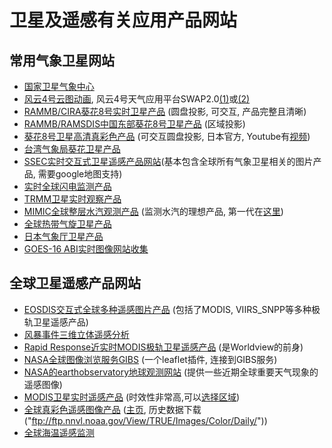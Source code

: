 # 卫星及遥感有关应用产品网站

## 常用气象卫星网站

* [国家卫星气象中心](http://nsmc.org.cn/NSMC/Home/Index.html)
* [风云4号云图动画](http://fy4.nsmc.org.cn/nsmc/cn/image/animation.html), 风云4号天气应用平台SWAP2.0[(1)](http://rsapp.nsmc.org.cn/geofy/)或[(2)](http://10.0.65.135/geofy/)
* [RAMMB/CIRA葵花8号实时卫星产品](http://rammb-slider.cira.colostate.edu/?sat=himawari&sec=full_disk&x=3800&y=5380&z=2&im=12&ts=1&st=0&et=0&speed=130&motion=loop&map=1&lat=0&p%5B0%5D=16&opacity%5B0%5D=1&hidden%5B0%5D=0&pause=0&slider=-1&hide_controls=0&mouse_draw=0&s=rammb-slider) (圆盘投影, 可交互, 产品完整且清晰)
* [RAMMB/RAMSDIS中国东部葵花8号卫星产品](http://rammb.cira.colostate.edu/ramsdis/online/himawari-8.asp#Eastern_China) (区域投影)
* [葵花8号卫星高清真彩色产品](http://himawari8.nict.go.jp/) (可交互圆盘投影, 日本官方, Youtube有[视频](https://www.youtube.com/channel/UCx9Wvt_RY7KvoDH59jAMPxA))
* [台湾气象局葵花卫星产品](https://www.cwb.gov.tw/V7e/observe/satellite/Sat_TrueEA.htm)
* [SSEC实时交互式卫星遥感产品网站](https://re.ssec.wisc.edu/)(基本包含全球所有气象卫星相关的图片产品, 需要google地图支持)
* [实时全球闪电监测产品](http://www.lightningmaps.org/)
* [TRMM卫星实时观察产品](https://trmm.gsfc.nasa.gov/)
* [MIMIC全球整层水汽观测产品](http://tropic.ssec.wisc.edu/real-time/mtpw2/) (监测水汽的理想产品, 第一代在[这里](http://tropic.ssec.wisc.edu/real-time/mimic-tpw/global/main.html))
* [全球热带气旋卫星产品](http://tropic.ssec.wisc.edu/)
* [日本气象厅卫星产品](http://www.jma.go.jp/en/gms/)
* [GOES-16 ABI实时图像网站收集](http://cimss.ssec.wisc.edu/goes/goesdata.html)

## 全球卫星遥感产品网站

* [EOSDIS交互式全球多种遥感图片产品](https://worldview.earthdata.nasa.gov/) (包括了MODIS, VIIRS_SNPP等多种极轨卫星遥感产品)
* [风暴事件三维立体遥感分析](https://storm.pps.eosdis.nasa.gov/storm/cesium/EventViewer.html)
* [Rapid Response近实时MODIS极轨卫星遥感产品](https://earthdata.nasa.gov/earth-observation-data/near-real-time/rapid-response) (是Worldview的前身)
* [NASA全球图像浏览服务GIBS](http://aparshin.github.io/leaflet-GIBS/examples/#6/39.682/119.421) (一个leaflet插件, 连接到GIBS服务)
* [NASA的earthobservatory地球观测网站](https://earthobservatory.nasa.gov/) (提供一些近期全球重要天气现象的遥感图像)
* [MODIS卫星实时遥感产品](https://lance.modaps.eosdis.nasa.gov/realtime/) (时效性非常高,可以[选择区域](https://lance-modis.eosdis.nasa.gov/imagery/subsets/?area=sea))
* [全球真彩色遥感图像产品](https://www.nnvl.noaa.gov/NOAA_Earth_Daily_Color/Snapshot.html) ([主页](https://www.nesdis.noaa.gov/content/imagery-and-data), 历史数据下载("ftp://ftp.nnvl.noaa.gov/View/TRUE/Images/Color/Daily/"))
* [全球海温遥感监测](http://podaac-tools.jpl.nasa.gov/soto)

